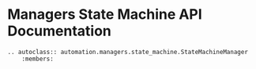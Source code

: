 # Managers State Machine API Documentation

```{eval-rst}
.. autoclass:: automation.managers.state_machine.StateMachineManager
    :members: 
